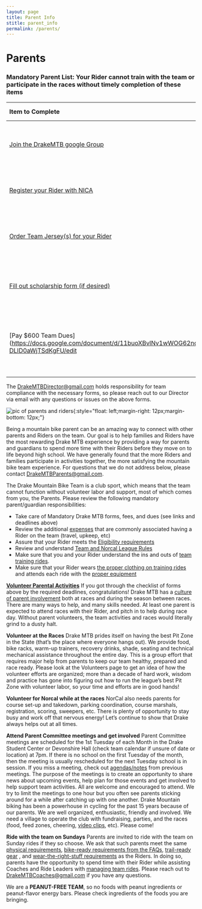 ```yaml
---
layout: page
title: Parent Info
stitle: parent_info
permalink: /parents/
---
```

# Parents

<!--- Welcome	to	the	Drake	Mountain	Bike	Team	for	2017/18!	We	are	excited	to	see	the	returning	riders	and	to	welcome	new	riders	to	the	team.  The	season	is	starting	with	a	new	event	–	<b>a	team	ride	and	camping	trip	in	Olema	on	October	14-15</b>. This	trip	will	be	a	great	way	to	reconnect	with	your	teammates	from	last	year	and	get	to know	the	new	riders.	Because	this	camping	trip	and	all	mountain	bike	team	activities	are considered	field	trips,	everyone	needs	to	complete	a	[pile	of	paperwork]({{site.baseurl}}/images/2017_Tam_District_Field_Trip_Forms_Packet.pdf) as well as the [Rider Registration Form]({{site.baseurl}}/register) before	participating	in this or any	other team	activities. --->

<!--- These items must be completed	by Sunday,	September	17.	LATE	OR	INCOMPLETE	SUBMITTALS	=	NO OLEMA	CAMPING	TRIP ON OCTOBER 14th, NO EXCEPTIONS! The	due	date	is	imposed	by	the	School	District, not by us,	to	allow	for	District	Board	approval	of	the camping	trip.	--->

<!--- **** Checklist	of	items you need to complete in [the pile	of	paperwork]({{site.baseurl}}/images/2017_Tam_District_Field_Trip_Forms_Packet.pdf) ...please	complete	all	forms,	even	if	you’re	not	sure	if	you will	drive	or	attend:	**** --->
<!--- * Notice	and	Permission	to	Participate	&	Release	of	Liability	--->
<!--- * Field	Trip	Permission	Form --->
<!--- * Adult	Field	Trip	Waiver	(include	both	parents/guardians	on	this	form)	 --->
<!--- * Driver	Certification	Form	(include	both	parents/guardians	on	this	form) -  please attach	copy	of	auto	insurance	policy	declarations	page	showing	name	of policy	holder,	coverage	levels,	and	effective	dates, and if a	student	will	drive,	include	copy	of	student’s	drivers	license --->
<!--- * Field	Trip	Release,	Waiver	of	Liability,	and	Indemnity	Agreement	---> 



<!---||||
| [Participate in Fundraising $250 for the team](URL tbd)| Raise $250 that - in addition to $350 in Dues - pays for races, coaching stipends, and team necessities | December 15th | --->

<!--- | [Tam District Field Trip Forms Approval Packet]({{site.baseurl}}/images/DrakeMTB_ParentForms_10-10-18.pdf) | ALL of these pages must be printed, filled out, and emailed to Lynn Valdivia at <DrakeMTBDirector@gmail.com> or dropped off either at 26 Humbold Ave San Anselmo or to Jolie Jacobs at the Drake High Main Office | Monday October 8th |
||||
| [Register for the Drake Team]({{site.baseurl}}/register) | Information the team and school needs to allow participation in this club sport | Monday October 8th |
||||
 --->

### Mandatory Parent List: Your Rider cannot train with the team or participate in the races without timely completion of these items <a name="mandatory"></a>

| Item to Complete  | Description  | Submission Deadline |
|:-------------|:---------------:| -------------:|
| [Join the DrakeMTB google Group](https://docs.google.com/forms/d/e/1FAIpQLScCDynLJepyBTFAzqfZI9dTpCWTGCgzkQdhY0TSY6LIkXKXKg/viewform) | Stay up-to-date on the latest team and community info |         October 15th |
||||
| [Register your Rider with NICA](https://pitzone.nationalmtb.org/users/sign_in) | You should already have NICA email invitation to register |            October 15th |
||||
| [Order Team Jersey(s) for your Rider](http://teamorder.serviziocorse.com/index.aspx?pc=6B27AE78-6B8F-4D1B-890C-86543984B5BD)| Order your jersey and shorts that identifies you as a Drake Rider | October 31st |
||||
| <a name="scholarship"></a>[Fill out scholarship form (if desired)](https://docs.google.com/forms/d/e/1FAIpQLSeWkgcqptHvln2eCe7VbFGzbxWAns1AbNXNwN6X0rM6yG6ojg/viewform) | Financial assistance to help assure equal opportunities for all riders |  December 1th |
||||
| [Pay $600 Team Dues](https://docs.google.com/document/d/11buoXBvlNv1wWOG62ncBDEi76tV-DLID0aWjTSdKgFU/edit| The money that pays for your races, coaching stipends, and other team necessities | December 15th |
||||

The <DrakeMTBDirector@gmail.com> holds responsibility for team compliance with the necessary forms, so please reach out to our Director via email with any questions or issues on the above forms.

![pic of parents and riders]({{site.baseurl}}/images/parents-riders.jpg){:style="float: left;margin-right: 12px;margin-bottom: 12px;"}

Being a mountain bike parent can be an amazing way to connect with other parents and Riders on the team. Our goal is to help families and Riders have the most rewarding Drake MTB experience by providing a way for parents and guardians to spend more time with their Riders before they move on to life beyond high school. We have generally found that the more Riders and families participate in activities together, the more satisfying the mountain bike team experience. For questions that we do not address below, please contact <DrakeMTBParents@gmail.com>.

The Drake Mountain Bike Team is a club sport, which means that the team cannot function without volunteer labor and support, most of which comes from you, the Parents.  Please review the following mandatory parent/guardian responsibilities:

* Take care of Mandatory Drake MTB forms, fees, and dues (see links and deadlines above)
* Review the additional [expenses]({{site.baseurl}}/expenses) that are commonly associated having a Rider on the team (travel, upkeep, etc)
* Assure that your Rider meets the [Eligibility requirements]({{site.baseurl}}/eligibility)
* Review and understand [Team and Norcal League Rules]({{site.baseurl}}/rules)
* Make sure that you and your Rider understand the ins and outs of [team training rides]({{site.baseurl}}/practices).  
* Make sure that your Rider wears [the proper clothing on training rides]({{site.baseurl}}/images/what_to_wear_v2.pdf) and attends each ride with the [proper equipment]({{site.baseurl}}/images/what_to_bring.jpg)

[**Volunteer Parental Activities**]({{site.baseurl}}/volunteer)
If you got through the checklist of forms above by the required deadlines, congratulations! Drake MTB has a [culture of parent involvement]({{site.baseurl}}/volunteer) both at races and during the season between races. There are many ways to help, and many skills needed. At least one parent is expected to attend races with their Rider, and pitch in to help during race day. Without parent volunteers, the team activities and races would literally grind to a dusty halt.

**Volunteer at the Races**
Drake MTB prides itself on having the best Pit Zone in the State (that’s the place where everyone hangs out). We provide food, bike racks, warm-up trainers, recovery drinks, shade, seating and technical mechanical assistance throughout the entire day. This is a group effort that requires major help from parents to keep our team healthy, prepared and race ready. Please look at the Volunteers page to get an idea of how the volunteer efforts are organized; more than a decade of hard work, wisdom and practice has gone into figuring out how to run the league’s best Pit Zone with volunteer labor, so your time and efforts are in good hands!

**Volunteer for Norcal while at the races**
NorCal also needs parents for course set-up and takedown, parking coordination, course marshals, registration, scoring, sweepers, etc. There is plenty of opportunity to stay busy and work off that nervous energy! Let’s continue to show that Drake always helps out at all times.

**Attend Parent Committee meetings and get involved**<a name="committees"></a>
Parent Committee meetings are scheduled for the 1st Tuesday of each Month in the Drake Student Center or Devonshire Hall (check team calendar if unsure of date or location) at 7pm. If there is no school on the first Tuesday of the month, then the meeting is usually rescheduled for the next Tuesday school is in session. If you miss a meeting, check out [agendas/notes]({{site.baseurl}}/meetings) from previous meetings. The purpose of the meetings is to create an opportunity to share news about upcoming events, help plan for those events and get involved to help support team activities. All are welcome and encouraged to attend. We try to limit the meetings to one hour but you often see parents sticking around for a while after catching up with one another. Drake Mountain biking has been a powerhouse in cycling for the past 15 years because of our parents. We are well organized, enthusiastic, friendly and involved. We need a village to operate the club with fundraising, parties, and the races (food, feed zones, cheering, [video clips]({{site.baseurl}}/media), etc). Please come!

**Ride with the team on Sundays**
Parents are invited to ride with the team on Sunday rides if they so choose.  We ask that such parents meet the same [physical requirements]({{site.baseurl}}/eligibility), [bike-ready requirements from the FAQs]({{site.baseurl}}/faq.md), [trail-ready gear]({{site.baseurl}}/images/what_to_bring.jpg) , and [wear-the-right-stuff requirements]({{site.baseurl}}/images/what_to_wear_v2.pdf) as the Riders.  In doing so, parents have the opportunity to spend time with their Rider while assisting Coaches and Ride Leaders with [managing team rides]({{site.baseurl}}/practices).  Please reach out to <DrakeMTBCoaches@gmail.com> if you have any questions.

We are a **PEANUT-FREE TEAM**, so no foods with peanut ingredients or peanut-flavor energy bars. Please check ingredients of the foods you are bringing.
